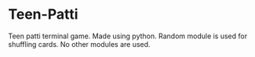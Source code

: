 # Teen-Patti
Teen patti terminal game.
Made using python.
Random module is used for shuffling cards.
No other modules are used.
